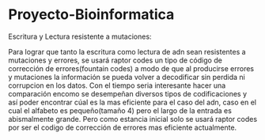 # Proyecto-Bioinformatica
Escritura y Lectura resistente a mutaciones:

Para lograr que tanto la escritura como lectura de adn sean resistentes a mutaciones y errores, se usará raptor codes un tipo de código 
de corrección de errores(fountain codes) a modo de que al producirse errores y mutaciones la información se pueda volver a decodificar sin 
perdida ni corrupcion en los datos.
Con el tiempo seria  interesante hacer una comparación encomo se desempeñan diversos tipos de codificaciones y así poder encontrar 
cúal es la mas eficiente para el caso del adn, caso en el cual el alfabeto es pequeño(tamaño 4) pero el largo de la entrada es 
abismalmente grande. Pero como estancia inicial solo se usará raptor codes por ser el codigo de corrección de errores mas eficiente 
actualmente.
